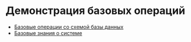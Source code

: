 # Демонстрация базовых операций
+ [Базовые операции со схемой базы данных](base_operations-1.sql)
+ [Базовые знания о системе](base_info-about-system) 
